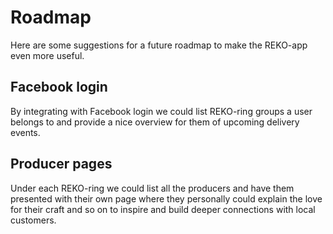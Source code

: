 # Roadmap

Here are some suggestions for a future roadmap to make the REKO-app even more useful.

## Facebook login

By integrating with Facebook login we could list REKO-ring groups a user belongs to and provide a nice overview for them of upcoming delivery events.

## Producer pages

Under each REKO-ring we could list all the producers and have them presented with their own page where they personally could explain the love for their craft and so on to inspire and build deeper connections with local customers.
